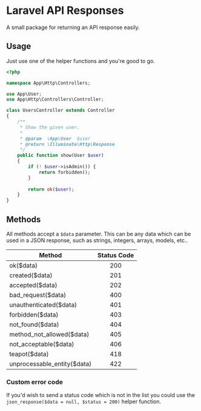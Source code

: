 # Laravel API Responses

A small package for returning an API response easily.

## Usage

Just use one of the helper functions and you're good to go.

```php
<?php

namespace App\Http\Controllers;

use App\User;
use App\Http\Controllers\Controller;

class UsersController extends Controller
{
    /**
     * Show the given user.
     *
     * @param  \App\User  $user
     * @return \Illuminate\Http\Response
     */
    public function show(User $user)
    {
        if (! $user->isAdmin()) {
            return forbidden();
        }
        
        return ok($user);
    }
}
```

## Methods

All methods accept a `$data` parameter. This can be any data which can be used in a JSON response, such as strings, integers, arrays, models, etc..

| Method                      | Status Code   |
| --------------------------- |:-------------:|
| ok($data)                   | 200           |
| created($data)              | 201           |
| accepted($data)             | 202           |
| bad_request($data)          | 400           |
| unauthenticated($data)      | 401           |
| forbidden($data)            | 403           |
| not_found($data)            | 404           |
| method_not_allowed($data)   | 405           |
| not_acceptable($data)       | 406           |
| teapot($data)               | 418           |
| unprocessable_entity($data) | 422           |

### Custom error code

If you'd wish to send a status code which is not in the list you could use the `json_response($data = null, $status = 200)` helper function.